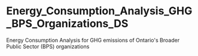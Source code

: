 # Energy_Consumption_Analysis_GHG_BPS_Organizations_DS
Energy Consumption Analysis for GHG emissions of Ontario's Broader Public Sector (BPS) organizations
